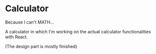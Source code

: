 # Calculator
Because I can't MATH...

A calculator in which I'm working on the actual calculator functionalities with React. 

(The design part is mostly finished)
